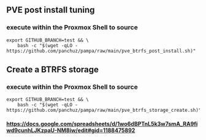 
## PVE post install tuning
### execute within the Proxmox Shell to source
```
export GITHUB_BRANCH=test && \
    bash -c "$(wget -qLO - https://github.com/panchuz/pampa/raw/main/pve_btrfs_post_install.sh)"
```

## Create a BTRFS storage
### execute within the Proxmox Shell to source
```
export GITHUB_BRANCH=test && \
    bash -c "$(wget -qLO - https://github.com/panchuz/pampa/raw/main/pve_btrfs_storage_create.sh)"
```
#### https://docs.google.com/spreadsheets/d/1wo6dBPTnL5k3w7smA_RA9fiwd9cunhLJKzpaU-NM8iw/edit#gid=1188475892
